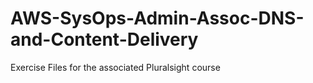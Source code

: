 # AWS-SysOps-Admin-Assoc-DNS-and-Content-Delivery
Exercise Files for the associated Pluralsight course

